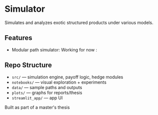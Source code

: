 # Simulator

Simulates and analyzes exotic structured products under various models.

## Features
- Modular path simulator: 
  Working for now : 


## Repo Structure
- `src/` — simulation engine, payoff logic, hedge modules
- `notebooks/` — visual exploration + experiments
- `data/` — sample paths and outputs
- `plots/` — graphs for reports/thesis
- `streamlit_app/` — app UI

Built as part of a master's thesis
